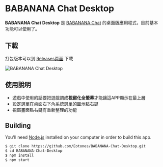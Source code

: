 # BABANANA Chat Desktop

**BABANANA Chat Desktop** 是 [BABANANA Chat](https://banana.eotones.net/) 的桌面版應用程式，目前基本功能可以使用了。

## 下載

打包版本可以到 [Releases頁面](https://github.com/Eotones/BABANANA-Chat-Desktop/releases) 下載

![BABANANA Chat Desktop](https://raw.githubusercontent.com/Eotones/BABANANA-Chat-Desktop/master/assets/readme_img/babanana_chat_desktop_05.png)

## 使用說明

* 遊戲中使用的話要把遊戲調成**視窗化全螢幕**才能讓這APP顯示在最上層
* 設定選單在桌面右下角系統選單的圖示點右鍵
* 視窗畫面點右鍵有重新整理的功能

## Building

You'll need [Node.js](https://nodejs.org) installed on your computer in order to build this app.

```bash
$ git clone https://github.com/Eotones/BABANANA-Chat-Desktop.git
$ cd BABANANA-Chat-Desktop
$ npm install
$ npm start
```